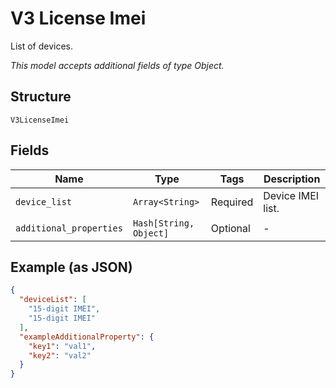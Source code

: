
# V3 License Imei

List of devices.

*This model accepts additional fields of type Object.*

## Structure

`V3LicenseImei`

## Fields

| Name | Type | Tags | Description |
|  --- | --- | --- | --- |
| `device_list` | `Array<String>` | Required | Device IMEI list. |
| `additional_properties` | `Hash[String, Object]` | Optional | - |

## Example (as JSON)

```json
{
  "deviceList": [
    "15-digit IMEI",
    "15-digit IMEI"
  ],
  "exampleAdditionalProperty": {
    "key1": "val1",
    "key2": "val2"
  }
}
```

